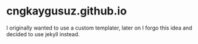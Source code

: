 # cngkaygusuz.github.io

I originally wanted to use a custom templater, later on I forgo this idea and decided to use jekyll instead.
